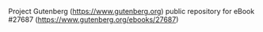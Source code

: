 Project Gutenberg (https://www.gutenberg.org) public repository for eBook #27687 (https://www.gutenberg.org/ebooks/27687)
